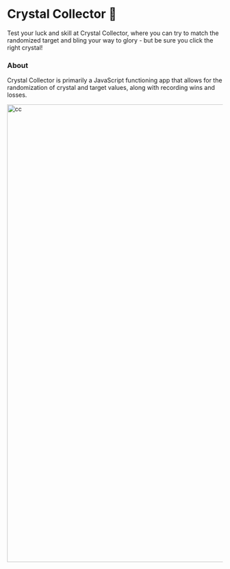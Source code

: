 # Crystal Collector :gem:

Test your luck and skill at Crystal Collector, where you can try to match the randomized target and bling your way to glory - but be sure you click the right crystal!

### About

Crystal Collector is primarily a JavaScript functioning app that allows for the randomization of crystal and target values, along with recording wins and losses. 

<img width="1067" alt="cc" src="https://user-images.githubusercontent.com/46848995/66262151-095e6980-e790-11e9-9655-34fe55b0f25c.png">
